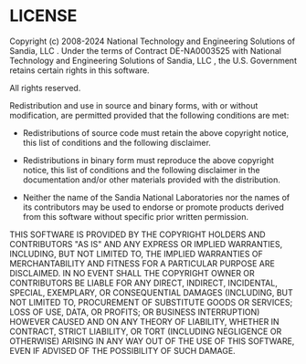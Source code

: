LICENSE
=======

Copyright (c) 2008-2024 National Technology and Engineering Solutions of
Sandia, LLC . Under the terms of Contract DE-NA0003525 with National
Technology and Engineering Solutions of Sandia, LLC , the U.S.
Government retains certain rights in this software.

All rights reserved.

Redistribution and use in source and binary forms, with or without
modification, are permitted provided that the following conditions
are met:

* Redistributions of source code must retain the above copyright notice,
this list of conditions and the following disclaimer.

* Redistributions in binary form must reproduce the above copyright
notice, this list of conditions and the following disclaimer in the
documentation and/or other materials provided with the distribution.

* Neither the name of the Sandia National Laboratories nor the names of
its contributors may be used to endorse or promote products derived from
this software without specific prior written permission.

THIS SOFTWARE IS PROVIDED BY THE COPYRIGHT HOLDERS AND CONTRIBUTORS
"AS IS" AND ANY EXPRESS OR IMPLIED WARRANTIES, INCLUDING, BUT NOT
LIMITED TO, THE IMPLIED WARRANTIES OF MERCHANTABILITY AND FITNESS FOR
A PARTICULAR PURPOSE ARE DISCLAIMED. IN NO EVENT SHALL THE COPYRIGHT
OWNER OR CONTRIBUTORS BE LIABLE FOR ANY DIRECT, INDIRECT, INCIDENTAL,
SPECIAL, EXEMPLARY, OR CONSEQUENTIAL DAMAGES (INCLUDING, BUT NOT LIMITED
TO, PROCUREMENT OF SUBSTITUTE GOODS OR SERVICES; LOSS OF USE, DATA, OR
PROFITS; OR BUSINESS INTERRUPTION) HOWEVER CAUSED AND ON ANY THEORY OF
LIABILITY, WHETHER IN CONTRACT, STRICT LIABILITY, OR TORT (INCLUDING
NEGLIGENCE OR OTHERWISE) ARISING IN ANY WAY OUT OF THE USE OF THIS
SOFTWARE, EVEN IF ADVISED OF THE POSSIBILITY OF SUCH DAMAGE.

